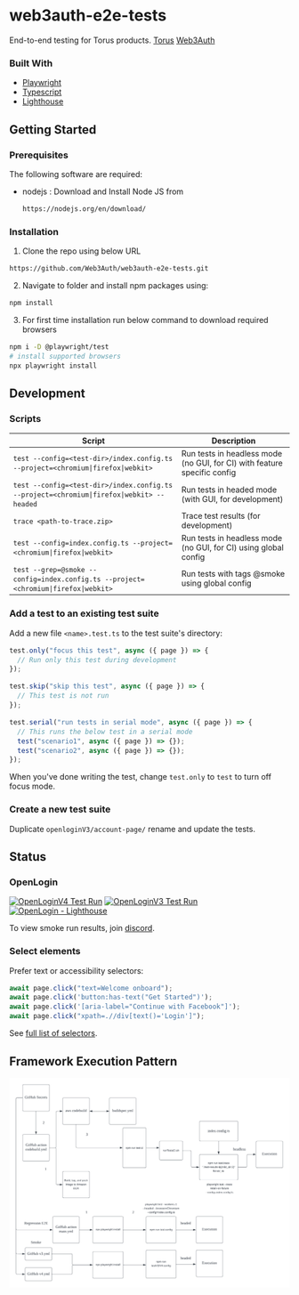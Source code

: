 # web3auth-e2e-tests

End-to-end testing for Torus products.
[Torus]
[Web3Auth]

### Built With

- [Playwright](https://playwright.dev)
- [Typescript](https://www.typescriptlang.org/)
- [Lighthouse](https://developers.google.com/web/tools/lighthouse)

## Getting Started

### Prerequisites

The following software are required:

- nodejs : Download and Install Node JS from
  ```sh
  https://nodejs.org/en/download/
  ```

### Installation

1. Clone the repo using below URL

```sh
https://github.com/Web3Auth/web3auth-e2e-tests.git
```

2. Navigate to folder and install npm packages using:

```sh
npm install
```

3. For first time installation run below command to download required browsers

```sh
npm i -D @playwright/test
# install supported browsers
npx playwright install
```

## Development

### Scripts

| Script                                                                                    | Description                                                              |
| ----------------------------------------------------------------------------------------- | ------------------------------------------------------------------------ |
| `test --config=<test-dir>/index.config.ts --project=<chromium\|firefox\|webkit>`          | Run tests in headless mode (no GUI, for CI) with feature specific config |
| `test --config=<test-dir>/index.config.ts --project=<chromium\|firefox\|webkit> --headed` | Run tests in headed mode (with GUI, for development)                     |
| `trace <path-to-trace.zip>`                                                               | Trace test results (for development)                                     |
| `test --config=index.config.ts --project=<chromium\|firefox\|webkit>`                     | Run tests in headless mode (no GUI, for CI) using global config          |
| `test --grep=@smoke --config=index.config.ts --project=<chromium\|firefox\|webkit>`       | Run tests with tags @smoke using global config                           |

### Add a test to an existing test suite

Add a new file `<name>.test.ts` to the test suite's directory:

```ts
test.only("focus this test", async ({ page }) => {
  // Run only this test during development
});
```

```ts
test.skip("skip this test", async ({ page }) => {
  // This test is not run
});
```

```ts
test.serial("run tests in serial mode", async ({ page }) => {
  // This runs the below test in a serial mode
  test("scenario1", async ({ page }) => {});
  test("scenario2", async ({ page }) => {});
});
```

When you've done writing the test, change `test.only` to `test` to turn off focus mode.

### Create a new test suite

Duplicate `openloginV3/account-page/` rename and update the tests.

## Status

### OpenLogin

[![OpenLoginV4 Test Run](https://github.com/Web3Auth/web3auth-e2e-tests/actions/workflows/v4.yml/badge.svg)](https://github.com/Web3Auth/web3auth-e2e-tests/actions/workflows/v4.yml)
[![OpenLoginV3 Test Run](https://github.com/Web3Auth/web3auth-e2e-tests/actions/workflows/v3.yml/badge.svg)](https://github.com/Web3Auth/web3auth-e2e-tests/actions/workflows/v3.yml)
[![OpenLogin - Lighthouse](https://github.com/torusresearch/torus-e2e-tests/actions/workflows/lighthouse.yml/badge.svg)](https://github.com/torusresearch/torus-e2e-tests/actions/workflows/lighthouse.yml)

To view smoke run results, join [discord](https://discord.gg/6XPmwznk).

### Select elements

Prefer text or accessibility selectors:

```ts
await page.click("text=Welcome onboard");
await page.click('button:has-text("Get Started")');
await page.click('[aria-label="Continue with Facebook"]');
await page.click("xpath=.//div[text()='Login']");
```

See [full list of selectors](https://playwright.dev/docs/selectors/#quick-guide).

## Framework Execution Pattern

![alt text](https://github.com/Web3Auth/web3auth-e2e-tests/blob/new_ui_openlogin/FW.png)

<!-- Links -->

[torus]: https://tor.us
[Web3Auth]: https://app.openlogin.com/
[Framework Design]: https://lucid.app/lucidchart/0a243786-3d3c-4dcb-b31d-f5c2a224ea42/edit?viewport_loc=-81%2C41%2C2150%2C965%2C0_0&invitationId=inv_8cb3a0f7-3930-427f-b82e-259d5b27fa99
